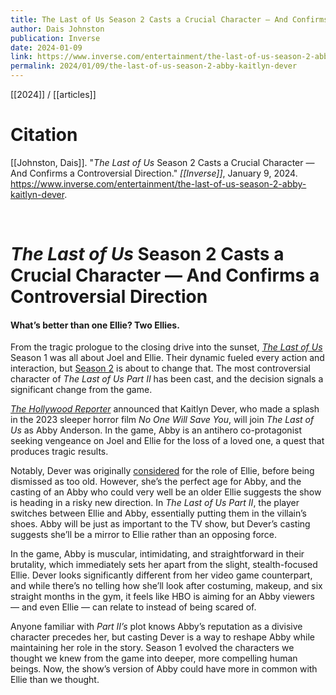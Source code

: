 ```yaml
---
title: The Last of Us Season 2 Casts a Crucial Character — And Confirms a Controversial Direction
author: Dais Johnston
publication: Inverse
date: 2024-01-09
link: https://www.inverse.com/entertainment/the-last-of-us-season-2-abby-kaitlyn-dever
permalink: 2024/01/09/the-last-of-us-season-2-abby-kaitlyn-dever
---
```


[[2024]] / [[articles]]

# Citation

[[Johnston, Dais]]. "_The Last of Us_ Season 2 Casts a Crucial Character — And Confirms a Controversial Direction." *[[Inverse]]*, January 9, 2024. <https://www.inverse.com/entertainment/the-last-of-us-season-2-abby-kaitlyn-dever>.

<br>

#  _The Last of Us_ Season 2 Casts a Crucial Character — And Confirms a Controversial Direction

#### What’s better than one Ellie? Two Ellies.

From the tragic prologue to the closing drive into the sunset, [_The Last of Us_](https://www.inverse.com/entertainment/the-last-of-us-review-hbo) Season 1 was all about Joel and Ellie. Their dynamic fueled every action and interaction, but [Season 2](https://www.inverse.com/entertainment/the-last-of-us-season-2-abby-casting) is about to change that. The most controversial character of _The Last of Us Part II_ has been cast, and the decision signals a significant change from the game.

[_The Hollywood Reporter_](https://www.hollywoodreporter.com/tv/tv-news/kaitlyn-dever-last-of-us-season-2-abby-1235782912/) announced that Kaitlyn Dever, who made a splash in the 2023 sleeper horror film _No One Will Save You_, will join _The Last of Us_ as Abby Anderson. In the game, Abby is an antihero co-protagonist seeking vengeance on Joel and Ellie for the loss of a loved one, a quest that produces tragic results.

Notably, Dever was originally [considered](https://www.hollywoodreporter.com/tv/tv-features/the-last-of-us-hbo-pedro-pascal-bella-ramsey-interview-1235290103/) for the role of Ellie, before being dismissed as too old. However, she’s the perfect age for Abby, and the casting of an Abby who could very well be an older Ellie suggests the show is heading in a risky new direction. In _The Last of Us Part II_, the player switches between Ellie and Abby, essentially putting them in the villain’s shoes. Abby will be just as important to the TV show, but Dever’s casting suggests she’ll be a mirror to Ellie rather than an opposing force.

In the game, Abby is muscular, intimidating, and straightforward in their brutality, which immediately sets her apart from the slight, stealth-focused Ellie. Dever looks significantly different from her video game counterpart, and while there’s no telling how she’ll look after costuming, makeup, and six straight months in the gym, it feels like HBO is aiming for an Abby viewers — and even Ellie — can relate to instead of being scared of.

Anyone familiar with _Part II’s_ plot knows Abby’s reputation as a divisive character precedes her, but casting Dever is a way to reshape Abby while maintaining her role in the story. Season 1 evolved the characters we thought we knew from the game into deeper, more compelling human beings. Now, the show’s version of Abby could have more in common with Ellie than we thought.